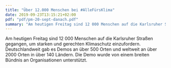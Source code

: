 ```yaml
---
title: "Über 12.000 Menschen bei #AlleFürsKlima"
date: 2019-09-23T13:15:21+02:00
pdf: "pdf/pm-20-sept-danach.pdf"
summary: "Am heutigen Freitag sind 12 000 Menschen auf die Karlsruher Straßen gegangen, um starken und gerechten Klimaschutz einzufordern. Deutschlandweit gab es Demos an über 500 Orten und weltweit an über 2000 Orten in über 140 Ländern. Die Demo wurde von einem breiten Bündnis an Organisationen unterstützt."
---
```

Am heutigen Freitag sind 12 000 Menschen auf die Karlsruher Straßen gegangen, um starken und gerechten Klimaschutz einzufordern. Deutschlandweit gab es Demos an über 500 Orten und weltweit an über 2000 Orten in über 140 Ländern. Die Demo wurde von einem breiten Bündnis an Organisationen unterstützt.